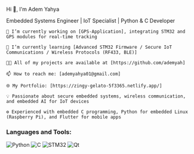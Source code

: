 
Hi 👋, I'm Adem Yahya

Embedded Systems Engineer | IoT Specialist | Python & C Developer

    🔭 I’m currently working on [GPS-Application], integrating STM32 and GPS modules for real-time tracking

    🌱 I’m currently learning [Advanced STM32 Firmware / Secure IoT Communications / Wireless Protocols (RF433, BLE)]

    👨‍💻 All of my projects are available at [https://github.com/ademyah]

    📫 How to reach me: [ademyahya01@gmail.com]

    🌐 My Portfolio: [https://zingy-gelato-5f3365.netlify.app/]

    💡 Passionate about secure embedded systems, wireless communication, and embedded AI for IoT devices

    ⚙️ Experienced with embedded C programming, Python for embedded Linux (Raspberry Pi), and Flutter for mobile apps
### Languages and Tools:
![Python](https://img.shields.io/badge/-Python-000?&logo=python)
![C](https://img.shields.io/badge/-C-000?&logo=C)
![STM32](https://img.shields.io/badge/-STM32-000?&logo=STMicroelectronics)
![Qt](https://img.shields.io/badge/-Qt-000?&logo=Qt)

